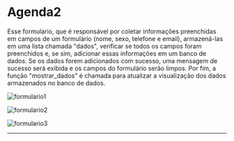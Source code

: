 # Agenda2
Esse formulario, que é responsável por coletar informações preenchidas em campos de um formulário (nome, sexo, telefone e email), armazená-las em uma lista chamada "dados", verificar se todos os campos foram preenchidos e, se sim, adicionar essas informações em um banco de dados. Se os dados forem adicionados com sucesso, uma mensagem de sucesso será exibida e os campos do formulário serão limpos. Por fim, a função "mostrar_dados" é chamada para atualizar a visualização dos dados armazenados no banco de dados.

![formulario1](https://user-images.githubusercontent.com/65566371/229381038-3a0d4c9d-a558-4678-815d-a68684b73714.png)


![formulario2](https://user-images.githubusercontent.com/65566371/229381051-c159e22b-0bfa-476c-b1c0-f12814d50875.png)


![formulario3](https://user-images.githubusercontent.com/65566371/229381062-b007bf32-d536-4e22-8771-005c19849882.png)


-----------------------------------------------------------------------------------------------------------------------------------------------------------------------

